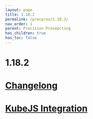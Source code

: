```yaml
---
layout: page
title: 1.18.2
permalink: /precpros/1.18.2/
nav_order: 1
parent: Precision Prosepcting
has_children: true
has_toc: false
---
```


# 1.18.2

# [Changelong](changelog/)

# [KubeJS Integration](kube/)